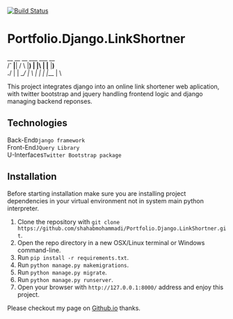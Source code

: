 [![Build Status](https://travis-ci.com/shahabmohammadi/Portfolio.Django.LinkShortner.svg?branch=master)](https://travis-ci.com/shahabmohammadi/Portfolio.Django.LinkShortner)

# Portfolio.Django.LinkShortner<br />
 __            __     __    ___           ___    __  <br />
/__`   |__|   /  \   |__)    |    |\ |   |__    |__) <br />
.__/   |  |   \__/   |  \    |    | \|   |___   |  \ <br />
                                                     
This project integrates django into an online link shortener web aplication, with twitter bootstrap and jquery handling frontend logic and
django managing backend reponses.

## Technologies

Back-End`Django framework`
<br>
Front-End`JQuery Library`
<br>
U-Interfaces`Twitter Bootstrap package`

## Installation

Before starting installation make sure you are installing project dependencies in your virtual environment not in system main python interpreter. 

1. Clone the repository with `git clone https://github.com/shahabmohammadi/Portfolio.Django.LinkShortner.git`.
1. Open the repo directory in a new OSX/Linux terminal or Windows command-line.
1. Run `pip install -r requirements.txt`.
1. Run `python manage.py makemigrations`.
1. Run `python manage.py migrate`.
1. Run `python manage.py runserver`.
1. Open your browser with `http://127.0.0.1:8000/` address and enjoy this project.


Please checkout my page on [Github.io](http://shahabmohammadi.github.io) thanks.
